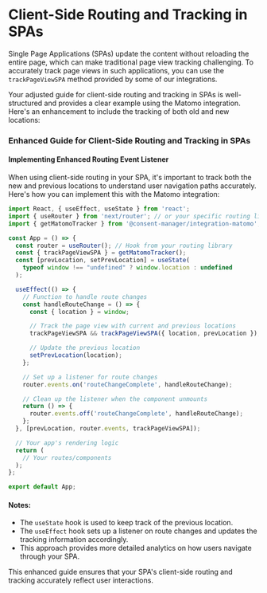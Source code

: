 # Client-Side Routing and Tracking in SPAs

Single Page Applications (SPAs) update the content without reloading the entire page, which can make traditional page view tracking challenging. To accurately track page views in such applications, you can use the `trackPageViewSPA` method provided by some of our integrations.

Your adjusted guide for client-side routing and tracking in SPAs is well-structured and provides a clear example using the Matomo integration. Here's an enhancement to include the tracking of both old and new locations:

### Enhanced Guide for Client-Side Routing and Tracking in SPAs

#### Implementing Enhanced Routing Event Listener
When using client-side routing in your SPA, it's important to track both the new and previous locations to understand user navigation paths accurately. Here's how you can implement this with the Matomo integration:

```javascript
import React, { useEffect, useState } from 'react';
import { useRouter } from 'next/router'; // or your specific routing library
import { getMatomoTracker } from '@consent-manager/integration-matomo';

const App = () => {
  const router = useRouter(); // Hook from your routing library
  const { trackPageViewSPA } = getMatomoTracker();
  const [prevLocation, setPrevLocation] = useState(
    typeof window !== "undefined" ? window.location : undefined
  );

  useEffect(() => {
    // Function to handle route changes
    const handleRouteChange = () => {
      const { location } = window;

      // Track the page view with current and previous locations
      trackPageViewSPA && trackPageViewSPA({ location, prevLocation });

      // Update the previous location
      setPrevLocation(location);
    };

    // Set up a listener for route changes
    router.events.on('routeChangeComplete', handleRouteChange);

    // Clean up the listener when the component unmounts
    return () => {
      router.events.off('routeChangeComplete', handleRouteChange);
    };
  }, [prevLocation, router.events, trackPageViewSPA]);

  // Your app's rendering logic
  return (
    // Your routes/components
  );
};

export default App;
```

#### Notes:
- The `useState` hook is used to keep track of the previous location.
- The `useEffect` hook sets up a listener on route changes and updates the tracking information accordingly.
- This approach provides more detailed analytics on how users navigate through your SPA.

This enhanced guide ensures that your SPA's client-side routing and tracking accurately reflect user interactions.